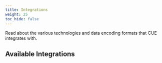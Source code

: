 ```yaml
---
title: Integrations
weight: 25
toc_hide: false
---
```


Read about the various technologies and data encoding formats that CUE
integrates with.

## Available Integrations
